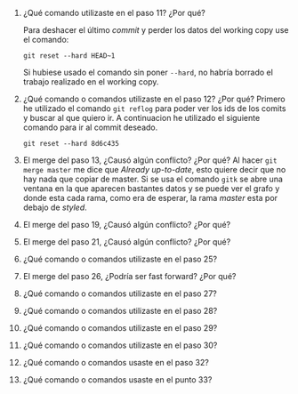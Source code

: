 1. ¿Qué comando utilizaste en el paso 11? ¿Por qué?

    Para deshacer el último *commit* y perder los datos del working copy use el comando:

    ```
    git reset --hard HEAD~1
    ```
    Si hubiese usado el comando sin poner `--hard`, no habría borrado el trabajo realizado en el working copy.

2. ¿Qué comando o comandos utilizaste en el paso 12? ¿Por qué?
    Primero he utilizado el comando `git reflog` para poder ver los ids de los comits y buscar al que quiero ir. A continuacion he utilizado el siguiente comando para ir al commit deseado.
    ```
    git reset --hard 8d6c435
    ```
    
3. El merge del paso 13, ¿Causó algún conflicto? ¿Por qué?
    Al hacer `git merge master` me dice que *Already up-to-date*, esto quiere decir que no hay nada que copiar de master. Si se usa el comando `gitk` se abre una ventana en la que aparecen bastantes datos y se puede ver el grafo y donde esta cada rama, como era de esperar, la rama *master* esta por debajo de *styled*.
    
4. El merge del paso 19, ¿Causó algún conflicto? ¿Por qué?
5. El merge del paso 21, ¿Causó algún conflicto? ¿Por qué?
6. ¿Qué comando o comandos utilizaste en el paso 25?
7. El merge del paso 26, ¿Podría ser fast forward? ¿Por qué?
8. ¿Qué comando o comandos utilizaste en el paso 27?
9. ¿Qué comando o comandos utilizaste en el paso 28?
10. ¿Qué comando o comandos utilizaste en el paso 29?
11. ¿Qué comando o comandos utilizaste en el paso 30?
12. ¿Qué comando o comandos usaste en el paso 32?
13. ¿Qué comando o comandos usaste en el punto 33?